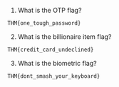 1. What is the OTP flag?
```bash
THM{one_tough_password}
```
2. What is the billionaire item flag?
```bash
THM{credit_card_undeclined}
```
3. What is the biometric flag?
```bash
THM{dont_smash_your_keyboard}
```
